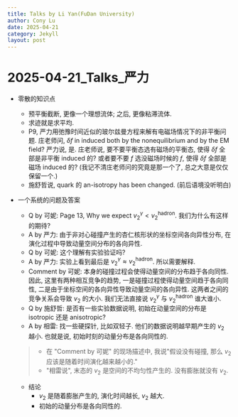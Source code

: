 ```yaml
---
title: Talks by Li Yan(FuDan University)
author: Cony Lu
date: 2025-04-21
category: Jekyll
layout: post
---
```


# 2025-04-21_Talks_严力

- 零散的知识点
  - 预平衡截断, 更像一个理想流体; 之后, 更像粘滞流体.
  - 求迹就是求平均.
  - P9, 严力用弛豫时间近似的玻尔兹曼方程来解有电磁场情况下的非平衡问题. 庄老师问, $\delta f$ in induced both by the nonequilibrium and by the EM field? 严力说, 是. 庄老师说, 要不要平衡态选有磁场的平衡态, 使得 $\delta f$ 全部是非平衡 induced 的? 或者要不要 $f$ 选没磁场时候的 $f$, 使得 $\delta f$ 全部是磁场 induced 的? (我记不清庄老师问的究竟是那一个了, 总之大意是仅仅保留一个.)
  - 施舒哲说, quark 的 an-isotropy has been changed. (前后语境没听明白)
- 一个系统的问题及答案
  - Q by 可妮: Page 13, Why we expect $v_2^\gamma < v_2^{\mathrm{hadron}}$. 我们为什么有这样的期待?
  - A by 严力: 由于非对心碰撞产生的杏仁核形状的坐标空间各向异性分布, 在演化过程中导致动量空间分布的各向异性.
  - Q by 可妮: 这个理解有实验验证吗?
  - A by 严力: 实验上看到最后是 $v_2^{\gamma} \approx v_2^{\mathrm{hadron}}$. 所以需要解释.
  - Comment by 可妮: 本身的碰撞过程会使得动量空间的分布趋于各向同性. 因此, 这里有两种相互竞争的趋势, 一是碰撞过程使得动量空间趋于各向同性, 二是由于坐标空间的各向异性导致动量空间的各向异性. 这两者之间的竞争关系会导致 $v_2$ 的大小. 我们无法直接说 $v_2^{\gamma}$ 与 $v_2^{\mathrm{hadron}}$ 谁大谁小.
  - Q by 施舒哲: 是否有一些实验数据说明, 初始在动量空间的分布是 isotropic 还是 anisotropic?
  - A by 相雷: 找一些硬探针, 比如双轻子. 他们的数据说明越早期产生的 $v_2$ 越小. 也就是说, 初始时刻的动量分布是各向同性的.

  > - 在 "Comment by 可妮" 的现场描述中, 我说"假设没有碰撞, 那么 $v_2$ 应该是随着时间演化越来越小的."
  > - "相雷说", 末态的 $v_2$ 是空间的不均匀性产生的. 没有膨胀就没有 $v_2$.

  - 结论
    - $v_2$ 是随着膨胀产生的, 演化时间越长, $v_2$ 越大.
    - 初始的动量分布是各向同性的.
